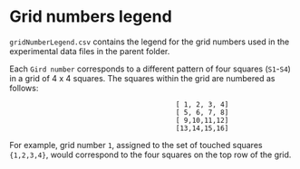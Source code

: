 # Grid numbers legend

`gridNumberLegend.csv` contains the legend for the grid numbers used in the experimental data files in the parent folder.

Each `Gird number` corresponds to a different pattern of four squares (`S1`-`S4`) in a grid of 4 x 4 squares.  The squares within the grid are numbered as follows:

                                             [ 1, 2, 3, 4]
                                             [ 5, 6, 7, 8]
                                             [ 9,10,11,12]
                                             [13,14,15,16]


For example, grid number `1`, assigned to the set of touched squares `{1,2,3,4}`, would correspond to the four squares on the top row of the grid.

